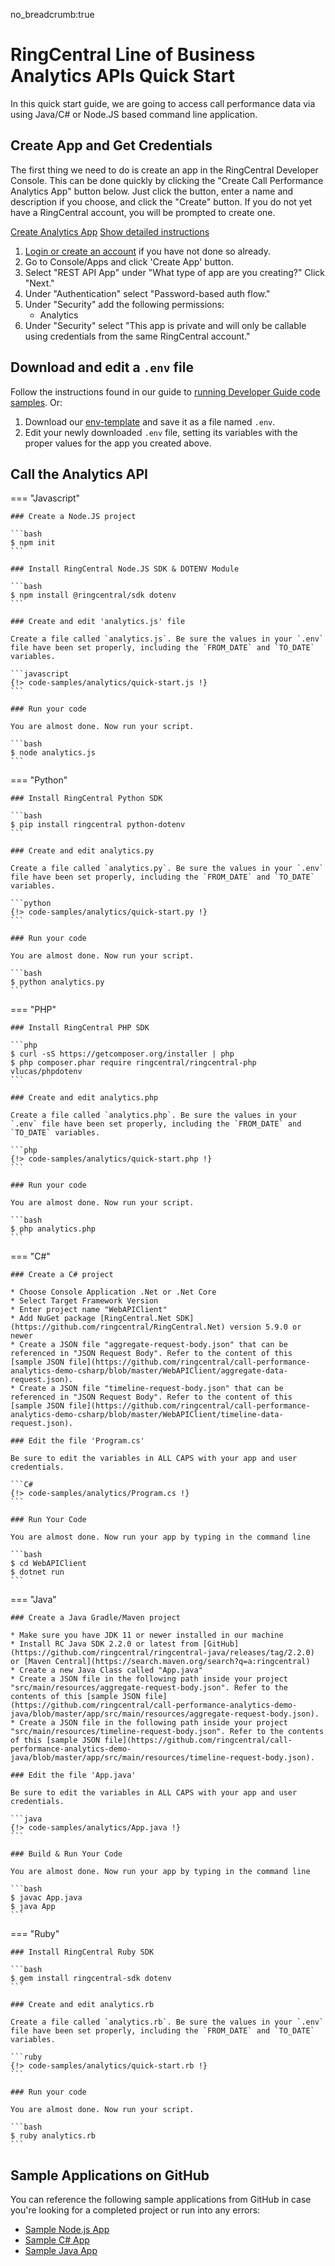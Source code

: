 no_breadcrumb:true

# RingCentral Line of Business Analytics APIs Quick Start

In this quick start guide, we are going to access call performance data via using Java/C# or Node.JS based command line application.

## Create App and Get Credentials

The first thing we need to do is create an app in the RingCentral Developer Console. This can be done quickly by clicking the "Create Call Performance Analytics App" button below. Just click the button, enter a name and description if you choose, and click the "Create" button. If you do not yet have a RingCentral account, you will be prompted to create one.

<a target="_new" href="https://developer.ringcentral.com/new-app?name=Analytics+Quick+Start+App&desc=A+simple+app+to+demo+accessing+call+performance+metrics+on+RingCentral&public=false&type=ServerOther&carriers=7710,7310,3420&permissions=&redirectUri=&utm_source=devguide&utm_medium=button&utm_campaign=quickstart" class="btn btn-primary">Create Analytics App</a>
<a class="btn-link btn-collapse" data-toggle="collapse" href="#create-app-instructions" role="button" aria-expanded="false" aria-controls="create-app-instructions">Show detailed instructions</a>

<div class="collapse" id="create-app-instructions">
<ol>
<li><a href="https://developer.ringcentral.com/login.html#/">Login or create an account</a> if you have not done so already.</li>
<li>Go to Console/Apps and click 'Create App' button.</li>
<li>Select "REST API App" under "What type of app are you creating?" Click "Next."</li>
<li>Under "Authentication" select "Password-based auth flow."
<li>Under "Security" add the following permissions:
  <ul>
    <li>Analytics</li>
  </ul>
</li>
<li>Under "Security" select "This app is private and will only be callable using credentials from the same RingCentral account."</li>
</ol>
</div>

## Download and edit a `.env` file

Follow the instructions found in our guide to [running Developer Guide code samples](../../basics/code-samples/). Or:

1. Download our [env-template](https://raw.githubusercontent.com/ringcentral/ringcentral-api-docs/main/code-samples/env-template) and save it as a file named `.env`.
2. Edit your newly downloaded `.env` file, setting its variables with the proper values for the app you created above.

## Call the Analytics API

=== "Javascript"

    ### Create a Node.JS project

    ```bash
    $ npm init
    ```

    ### Install RingCentral Node.JS SDK & DOTENV Module

    ```bash
    $ npm install @ringcentral/sdk dotenv
    ```

    ### Create and edit 'analytics.js' file

    Create a file called `analytics.js`. Be sure the values in your `.env` file have been set properly, including the `FROM_DATE` and `TO_DATE` variables.

    ```javascript
    {!> code-samples/analytics/quick-start.js !}
    ```

    ### Run your code

    You are almost done. Now run your script.

    ```bash
    $ node analytics.js
    ```

=== "Python"

    ### Install RingCentral Python SDK

    ```bash
    $ pip install ringcentral python-dotenv
    ```

    ### Create and edit analytics.py

    Create a file called `analytics.py`. Be sure the values in your `.env` file have been set properly, including the `FROM_DATE` and `TO_DATE` variables.

    ```python
    {!> code-samples/analytics/quick-start.py !}
    ```

    ### Run your code

    You are almost done. Now run your script.

    ```bash
    $ python analytics.py
    ```

=== "PHP"

    ### Install RingCentral PHP SDK

    ```php
    $ curl -sS https://getcomposer.org/installer | php
    $ php composer.phar require ringcentral/ringcentral-php vlucas/phpdotenv
    ```

    ### Create and edit analytics.php

    Create a file called `analytics.php`. Be sure the values in your `.env` file have been set properly, including the `FROM_DATE` and `TO_DATE` variables.

    ```php
    {!> code-samples/analytics/quick-start.php !}
    ```

    ### Run your code

    You are almost done. Now run your script.

    ```bash
    $ php analytics.php
    ```

=== "C#"

    ### Create a C# project

    * Choose Console Application .Net or .Net Core
    * Select Target Framework Version
    * Enter project name "WebAPIClient"
    * Add NuGet package [RingCentral.Net SDK](https://github.com/ringcentral/RingCentral.Net) version 5.9.0 or newer
    * Create a JSON file "aggregate-request-body.json" that can be referenced in "JSON Request Body". Refer to the content of this [sample JSON file](https://github.com/ringcentral/call-performance-analytics-demo-csharp/blob/master/WebAPIClient/aggregate-data-request.json).
    * Create a JSON file "timeline-request-body.json" that can be referenced in "JSON Request Body". Refer to the content of this [sample JSON file](https://github.com/ringcentral/call-performance-analytics-demo-csharp/blob/master/WebAPIClient/timeline-data-request.json).

    ### Edit the file 'Program.cs'

    Be sure to edit the variables in ALL CAPS with your app and user credentials.

    ```C#
    {!> code-samples/analytics/Program.cs !}
    ```

    ### Run Your Code

    You are almost done. Now run your app by typing in the command line

    ```bash
    $ cd WebAPIClient
    $ dotnet run
    ```

=== "Java"

    ### Create a Java Gradle/Maven project

    * Make sure you have JDK 11 or newer installed in our machine
    * Install RC Java SDK 2.2.0 or latest from [GitHub](https://github.com/ringcentral/ringcentral-java/releases/tag/2.2.0) or [Maven Central](https://search.maven.org/search?q=a:ringcentral)
    * Create a new Java Class called "App.java"
    * Create a JSON file in the following path inside your project "src/main/resources/aggregate-request-body.json". Refer to the contents of this [sample JSON file](https://github.com/ringcentral/call-performance-analytics-demo-java/blob/master/app/src/main/resources/aggregate-request-body.json).
    * Create a JSON file in the following path inside your project "src/main/resources/timeline-request-body.json". Refer to the contents of this [sample JSON file](https://github.com/ringcentral/call-performance-analytics-demo-java/blob/master/app/src/main/resources/timeline-request-body.json).

    ### Edit the file 'App.java'

    Be sure to edit the variables in ALL CAPS with your app and user credentials.

    ```java
    {!> code-samples/analytics/App.java !}
    ```

    ### Build & Run Your Code

    You are almost done. Now run your app by typing in the command line

    ```bash
    $ javac App.java
    $ java App
    ```

=== "Ruby"

    ### Install RingCentral Ruby SDK

    ```bash
    $ gem install ringcentral-sdk dotenv
    ```

    ### Create and edit analytics.rb

    Create a file called `analytics.rb`. Be sure the values in your `.env` file have been set properly, including the `FROM_DATE` and `TO_DATE` variables.

    ```ruby
    {!> code-samples/analytics/quick-start.rb !}
    ```

    ### Run your code

    You are almost done. Now run your script.

    ```bash
    $ ruby analytics.rb
    ```

## Sample Applications on GitHub

You can reference the following sample applications from GitHub in case you're looking for a completed project or run into any errors:

- [Sample Node.js App](https://github.com/ringcentral/call-performance-analytics-demo-node)
- [Sample C# App](https://github.com/ringcentral/call-performance-api-demo)
- [Sample Java App](https://github.com/ringcentral/call-performance-analytics-demo-java)

